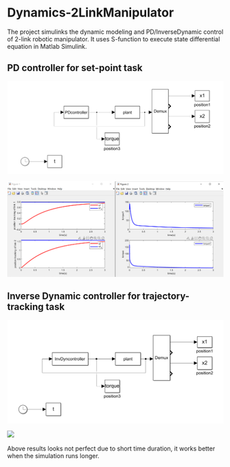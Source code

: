 # Dynamics-2LinkManipulator
The project simulinks the dynamic modeling and PD/InverseDynamic control of 2-link robotic manipulator. It uses S-function to execute state differential equation in Matlab Simulink.

## PD controller for set-point task

![PD_simulink](/resources/PD_simulink.png)

![PD_result](/resources//PD_result.png)

## Inverse Dynamic controller for trajectory-tracking task

![InverseDynamic_simulink](/resources/InverseDynamic_simulink.png)

![](/resources/InverseDynamic_result-16523889715882.png)



Above results looks not perfect due to short time duration, it works better when the simulation runs longer.
